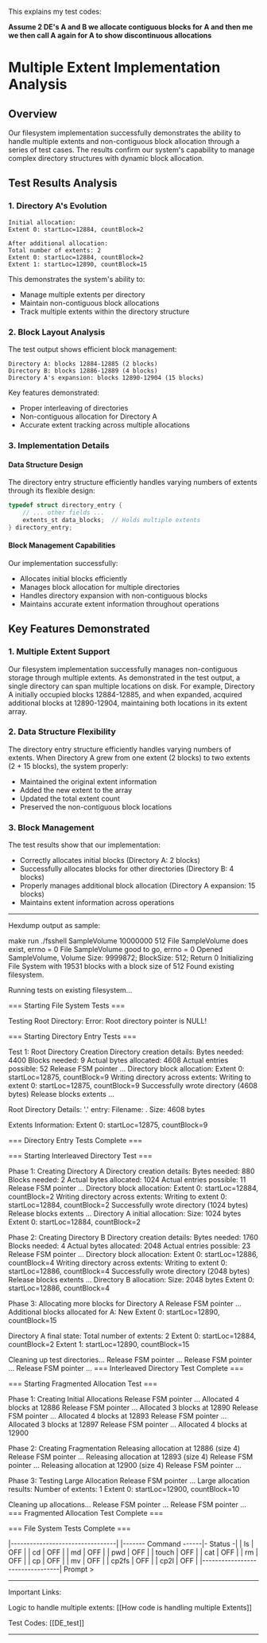 This explains my test codes:


**Assume 2 DE's A and B we allocate contiguous  blocks for A and then me we then call A again for A to show discontinuous  allocations**
# Multiple Extent Implementation Analysis

## Overview
Our filesystem implementation successfully demonstrates the ability to handle multiple extents and non-contiguous block allocation through a series of test cases. The results confirm our system's capability to manage complex directory structures with dynamic block allocation.

## Test Results Analysis

### 1. Directory A's Evolution
```
Initial allocation:
Extent 0: startLoc=12884, countBlock=2

After additional allocation:
Total number of extents: 2
Extent 0: startLoc=12884, countBlock=2
Extent 1: startLoc=12890, countBlock=15
```

This demonstrates the system's ability to:
- Manage multiple extents per directory
- Maintain non-contiguous block allocations
- Track multiple extents within the directory structure

### 2. Block Layout Analysis
The test output shows efficient block management:
```
Directory A: blocks 12884-12885 (2 blocks)
Directory B: blocks 12886-12889 (4 blocks)
Directory A's expansion: blocks 12890-12904 (15 blocks)
```

Key features demonstrated:
- Proper interleaving of directories
- Non-contiguous allocation for Directory A
- Accurate extent tracking across multiple allocations

### 3. Implementation Details

#### Data Structure Design

The directory entry structure efficiently handles varying numbers of extents through its flexible design:

```c
typedef struct directory_entry {
    // ... other fields ...
    extents_st data_blocks;  // Holds multiple extents
} directory_entry;
```

#### Block Management Capabilities
Our implementation successfully:
- Allocates initial blocks efficiently
- Manages block allocation for multiple directories
- Handles directory expansion with non-contiguous blocks
- Maintains accurate extent information throughout operations

## Key Features Demonstrated

### 1. Multiple Extent Support
Our filesystem implementation successfully manages non-contiguous storage through multiple extents. As demonstrated in the test output, a single directory can span multiple locations on disk. For example, Directory A initially occupied blocks 12884-12885, and when expanded, acquired additional blocks at 12890-12904, maintaining both locations in its extent array.

### 2. Data Structure Flexibility
The directory entry structure efficiently handles varying numbers of extents. When Directory A grew from one extent (2 blocks) to two extents (2 + 15 blocks), the system properly:
- Maintained the original extent information
- Added the new extent to the array
- Updated the total extent count
- Preserved the non-contiguous block locations

### 3. Block Management
The test results show that our implementation:
- Correctly allocates initial blocks (Directory A: 2 blocks)
- Successfully allocates blocks for other directories (Directory B: 4 blocks)
- Properly manages additional block allocation (Directory A expansion: 15 blocks)
- Maintains extent information across operations

-------------
Hexdump output as sample:

make run
./fsshell SampleVolume 10000000 512
File SampleVolume does exist, errno = 0
File SampleVolume good to go, errno = 0
Opened SampleVolume, Volume Size: 9999872;  BlockSize: 512; Return 0
Initializing File System with 19531 blocks with a block size of 512
Found existing filesystem.

Running tests on existing filesystem...

=== Starting File System Tests ===

Testing Root Directory:
Error: Root directory pointer is NULL!

=== Starting Directory Entry Tests ===

Test 1: Root Directory Creation
Directory creation details:
Bytes needed: 4400
Blocks needed: 9
Actual bytes allocated: 4608
Actual entries possible: 52
Release FSM pointer ...
Directory block allocation:
Extent 0: startLoc=12875, countBlock=9
Writing directory across extents:
Writing to extent 0: startLoc=12875, countBlock=9
Successfully wrote directory (4608 bytes)
Release blocks extents ...

Root Directory Details:
'.' entry:
  Filename: .
  Size: 4608 bytes

Extents Information:
  Extent 0: startLoc=12875, countBlock=9

=== Directory Entry Tests Complete ===

=== Starting Interleaved Directory Test ===

Phase 1: Creating Directory A
Directory creation details:
Bytes needed: 880
Blocks needed: 2
Actual bytes allocated: 1024
Actual entries possible: 11
Release FSM pointer ...
Directory block allocation:
Extent 0: startLoc=12884, countBlock=2
Writing directory across extents:
Writing to extent 0: startLoc=12884, countBlock=2
Successfully wrote directory (1024 bytes)
Release blocks extents ...
Directory A initial allocation:
Size: 1024 bytes
Extent 0: startLoc=12884, countBlock=2

Phase 2: Creating Directory B
Directory creation details:
Bytes needed: 1760
Blocks needed: 4
Actual bytes allocated: 2048
Actual entries possible: 23
Release FSM pointer ...
Directory block allocation:
Extent 0: startLoc=12886, countBlock=4
Writing directory across extents:
Writing to extent 0: startLoc=12886, countBlock=4
Successfully wrote directory (2048 bytes)
Release blocks extents ...
Directory B allocation:
Size: 2048 bytes
Extent 0: startLoc=12886, countBlock=4

Phase 3: Allocating more blocks for Directory A
Release FSM pointer ...
Additional blocks allocated for A:
New Extent 0: startLoc=12890, countBlock=15

Directory A final state:
Total number of extents: 2
Extent 0: startLoc=12884, countBlock=2
Extent 1: startLoc=12890, countBlock=15

Cleaning up test directories...
Release FSM pointer ...
Release FSM pointer ...
Release FSM pointer ...
=== Interleaved Directory Test Complete ===


=== Starting Fragmented Allocation Test ===

Phase 1: Creating Initial Allocations
Release FSM pointer ...
Allocated 4 blocks at 12886
Release FSM pointer ...
Allocated 3 blocks at 12890
Release FSM pointer ...
Allocated 4 blocks at 12893
Release FSM pointer ...
Allocated 3 blocks at 12897
Release FSM pointer ...
Allocated 4 blocks at 12900

Phase 2: Creating Fragmentation
Releasing allocation at 12886 (size 4)
Release FSM pointer ...
Releasing allocation at 12893 (size 4)
Release FSM pointer ...
Releasing allocation at 12900 (size 4)
Release FSM pointer ...

Phase 3: Testing Large Allocation
Release FSM pointer ...
Large allocation results:
Number of extents: 1
Extent 0: startLoc=12900, countBlock=10

Cleaning up allocations...
Release FSM pointer ...
Release FSM pointer ...
=== Fragmented Allocation Test Complete ===

=== File System Tests Complete ===

|---------------------------------|
|------- Command ------|- Status -|
| ls                   |    OFF   |
| cd                   |    OFF   |
| md                   |    OFF   |
| pwd                  |    OFF   |
| touch                |    OFF   |
| cat                  |    OFF   |
| rm                   |    OFF   |
| cp                   |    OFF   |
| mv                   |    OFF   |
| cp2fs                |    OFF   |
| cp2l                 |    OFF   |
|---------------------------------|
Prompt > 


---------------
Important Links:

Logic to handle multiple extents: [[How code is handling multiple Extents]]

Test Codes: [[DE_test]]

---------------